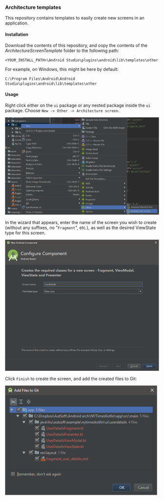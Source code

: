 ### Architecture templates

This repository contains templates to easily create new screens in an application.

#### Installation

Download the contents of this repository, and copy the contents of the *ArchitectureScreenTemplate* folder to the following path:

```
<YOUR_INSTALL_PATH>\Android Studio\plugins\android\lib\templates\other
```

For example, on Windows, this might be here by default:

```
C:\Program Files\Android\Android Studio\plugins\android\lib\templates\other
```

#### Usage

Right click either on the `ui` package or any nested package inside the `ui` package. Choose `New -> Other -> Architecture screen`.

![](/images/create_new.PNG)

In the wizard that appears, enter the name of the screen you wish to create (without any suffixes, no "`Fragment`", etc.), as well as the desired ViewState type for this screen.

![](/images/wizard.PNG)

Click `Finish` to create the screen, and add the created files to Git:

![](/images/result.PNG)

